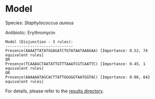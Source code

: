 
# Model

Species: *Staphylococcus aureus*

Antibiotic: Erythromycin

```
Model (Disjunction - 3 rules):
------------------------------
Presence(AAAATTATATGGAGATCTGTATAATAAAGAA) [Importance: 0.52, 74 equivalent rules]
OR
Presence(TCAAAGCTAATATTGTTTAAATCGTCAATTC) [Importance: 0.45, 1 equivalent rules]
OR
Presence(AAAAAATAGCACTTATTGGGGGTAATGGTAC) [Importance: 0.08, 642 equivalent rules]

```

For details, please refer to the [results directory](../../../../../results/scm_b/staphylococcus%20aureus/erythromycin/repeat_6/).

